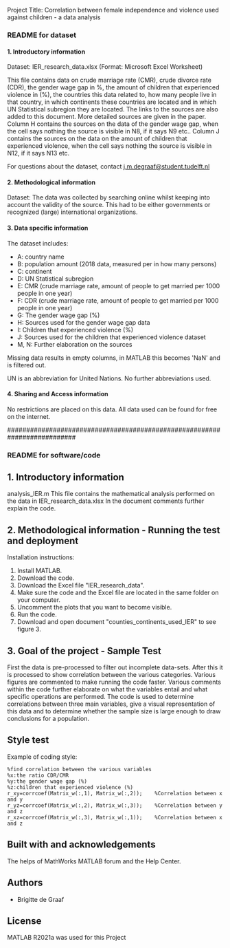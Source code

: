 Project Title: Correlation between female independence and violence used against children - a data analysis

### README for dataset
#### 1. Introductory information
Dataset: IER_research_data.xlsx (Format: Microsoft Excel Worksheet)

This file contains data on crude marriage rate (CMR), crude divorce rate (CDR), the gender wage gap in %, the amount of children that experienced violence in (%), the countries this data related to, how many people live in that country, in which continents these countries are located and in which UN Statistical subregion they are located. The links to the sources are also added to this document. More detailed sources are given in the paper. Column H contains the sources on the data of the gender wage gap, when the cell says nothing the source is visible in N8, if it says N9 etc.. Column J contains the sources on the data on the amount of children that experienced violence, when the cell says nothing the source is visible in N12, if it says N13 etc.

For questions about the dataset, contact j.m.degraaf@student.tudelft.nl

#### 2. Methodological information
Dataset:
The data was collected by searching online whilst keeping into account the validity of the source. This had to be either governments or recognized (large) international organizations.


#### 3. Data specific information
The dataset includes:

- A: country name
- B: population amount (2018 data, measured per in how many persons)
- C: continent
- D: UN Statistical subregion
- E: CMR (crude marriage rate, amount of people to get married per 1000 people in one year)
- F: CDR (crude marriage rate, amount of people to get married per 1000 people in one year)
- G: The gender wage gap (%)
- H: Sources used for the gender wage gap data
- I: Children that experienced violence (%)
- J: Sources used for the children that experienced violence dataset
- M, N: Further elaboration on the sources

Missing data results in empty columns, in MATLAB this becomes 'NaN' and is filtered out.

UN is an abbreviation for United Nations. No further abbreviations used.

#### 4. Sharing and Access information
No restrictions are placed on this data. All data used can be found for free on the internet.

##########################################################################
### README for software/code

## 1. Introductory information
analysis_IER.m
This file contains the mathematical analysis performed on the data in IER_research_data.xlsx
In the document comments further explain the code.

## 2. Methodological information - Running the test and deployment
Installation instructions:
1. Install MATLAB.
2. Download the code.
3. Download the Excel file "IER_research_data".
4. Make sure the code and the Excel file are located in the same folder on your computer.
5. Uncomment the plots that you want to become visible.
6. Run the code.
7. Download and open document "counties_continents_used_IER" to see figure 3.


## 3. Goal of the project - Sample Test
First the data is pre-processed to filter out incomplete data-sets. After this it is processed to show correlation between the various categories. Various figures are commented to make running the code faster. Various comments within the code further elaborate on what the variables entail and what specific operations are performed. The code is used to determine correlations between three main variables, give a visual representation of this data and to determine whether the sample size is large enough to draw conclusions for a population.

## Style test
Example of coding style:
```
%find correlation between the various variables
%x:the ratio CDR/CMR
%y:the gender wage gap (%)
%z:children that experienced violence (%)
r_xy=corrcoef(Matrix_w(:,1), Matrix_w(:,2));    %Correlation between x and y
r_yz=corrcoef(Matrix_w(:,2), Matrix_w(:,3));    %Correlation between y and z   
r_xz=corrcoef(Matrix_w(:,3), Matrix_w(:,1));    %Correlation between x and z
```

## Built with and acknowledgements
The helps of MathWorks MATLAB forum and the Help Center.

## Authors
- Brigitte de Graaf

## License
MATLAB R2021a was used for this Project
